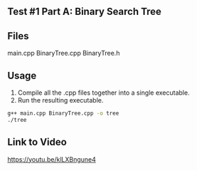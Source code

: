 ## Test #1 Part A: Binary Search Tree

## Files
main.cpp
BinaryTree.cpp
BinaryTree.h

## Usage
  1. Compile all the .cpp files together into a single executable.
  2. Run the resulting executable.

```bash
g++ main.cpp BinaryTree.cpp -o tree
./tree
```

## Link to Video
https://youtu.be/klLXBngune4
    
